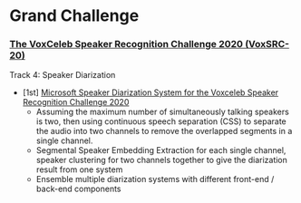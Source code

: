 # Grand Challenge  

 

### [The VoxCeleb Speaker Recognition Challenge 2020 (VoxSRC-20)](https://www.robots.ox.ac.uk/~vgg/data/voxceleb/competition2020.html) 

 Track 4: Speaker Diarization

- [1st] [Microsoft Speaker Diarization System for the Voxceleb Speaker Recognition Challenge 2020](https://ieeexplore.ieee.org/document/9413832)
  - Assuming the maximum number of simultaneously talking speakers is two, then using continuous speech separation (CSS) to separate the audio into two channels to remove the overlapped segments in a single channel.
  - Segmental Speaker Embedding Extraction for each single channel, speaker clustering for two channels together to give the diarization result from one system
  - Ensemble multiple diarization systems with different front-end / back-end components














